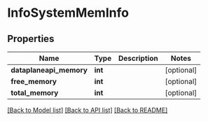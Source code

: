# InfoSystemMemInfo

## Properties
Name | Type | Description | Notes
------------ | ------------- | ------------- | -------------
**dataplaneapi_memory** | **int** |  | [optional] 
**free_memory** | **int** |  | [optional] 
**total_memory** | **int** |  | [optional] 

[[Back to Model list]](../README.md#documentation-for-models) [[Back to API list]](../README.md#documentation-for-api-endpoints) [[Back to README]](../README.md)


